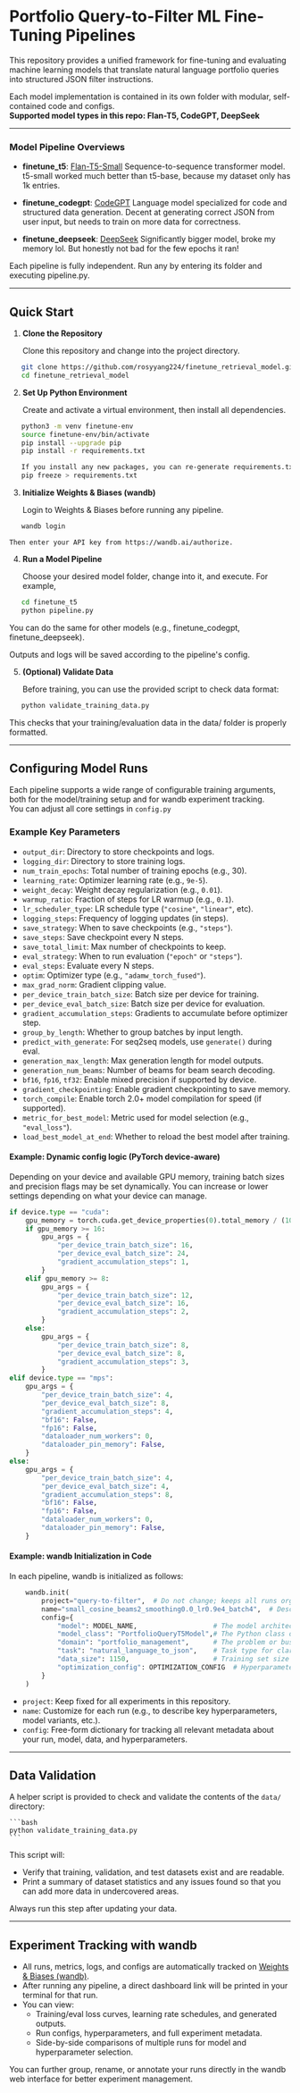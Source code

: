 # Portfolio Query-to-Filter ML Fine-Tuning Pipelines

This repository provides a unified framework for fine-tuning and evaluating machine learning models that translate natural language portfolio queries into structured JSON filter instructions.  

Each model implementation is contained in its own folder with modular, self-contained code and configs.  
**Supported model types in this repo: Flan-T5, CodeGPT, DeepSeek**

---

### Model Pipeline Overviews

- **finetune_t5**: [Flan-T5-Small](https://huggingface.co/google/flan-t5-small)
  Sequence-to-sequence transformer model. t5-small worked much better than t5-base, because my dataset only has 1k entries. 

- **finetune_codegpt**: [CodeGPT](https://huggingface.co/microsoft/CodeGPT-small-py)
  Language model specialized for code and structured data generation. Decent at generating correct JSON from user input, but needs to train on more data for correctness.

- **finetune_deepseek**: [DeepSeek](https://huggingface.co/deepseek-ai)
  Significantly bigger model, broke my memory lol. But honestly not bad for the few epochs it ran!

Each pipeline is fully independent. Run any by entering its folder and executing pipeline.py.

---

## Quick Start

1. **Clone the Repository**

   Clone this repository and change into the project directory.

```bash
   git clone https://github.com/rosyyang224/finetune_retrieval_model.git
   cd finetune_retrieval_model
```
2. **Set Up Python Environment**

   Create and activate a virtual environment, then install all dependencies.

```bash
   python3 -m venv finetune-env
   source finetune-env/bin/activate
   pip install --upgrade pip
   pip install -r requirements.txt

   If you install any new packages, you can re-generate requirements.txt with:
   pip freeze > requirements.txt
```

3. **Initialize Weights & Biases (wandb)**

   Login to Weights & Biases before running any pipeline. 

```bash
   wandb login
```
    Then enter your API key from https://wandb.ai/authorize.  

4. **Run a Model Pipeline**

   Choose your desired model folder, change into it, and execute. For example,

```bash
   cd finetune_t5
   python pipeline.py
```

   You can do the same for other models (e.g., finetune_codegpt, finetune_deepseek).

   Outputs and logs will be saved according to the pipeline's config.

5. **(Optional) Validate Data**

   Before training, you can use the provided script to check data format:

```bash
   python validate_training_data.py
```
   This checks that your training/evaluation data in the data/ folder is properly formatted.

---

## Configuring Model Runs

Each pipeline supports a wide range of configurable training arguments, both for the model/training setup and for wandb experiment tracking.  
You can adjust all core settings in ```config.py```

### Example Key Parameters

- `output_dir`: Directory to store checkpoints and logs.
- `logging_dir`: Directory to store training logs.
- `num_train_epochs`: Total number of training epochs (e.g., 30).
- `learning_rate`: Optimizer learning rate (e.g., `9e-5`).
- `weight_decay`: Weight decay regularization (e.g., `0.01`).
- `warmup_ratio`: Fraction of steps for LR warmup (e.g., `0.1`).
- `lr_scheduler_type`: LR schedule type (`"cosine"`, `"linear"`, etc).
- `logging_steps`: Frequency of logging updates (in steps).
- `save_strategy`: When to save checkpoints (e.g., `"steps"`).
- `save_steps`: Save checkpoint every N steps.
- `save_total_limit`: Max number of checkpoints to keep.
- `eval_strategy`: When to run evaluation (`"epoch"` or `"steps"`).
- `eval_steps`: Evaluate every N steps.
- `optim`: Optimizer type (e.g., `"adamw_torch_fused"`).
- `max_grad_norm`: Gradient clipping value.
- `per_device_train_batch_size`: Batch size per device for training.
- `per_device_eval_batch_size`: Batch size per device for evaluation.
- `gradient_accumulation_steps`: Gradients to accumulate before optimizer step.
- `group_by_length`: Whether to group batches by input length.
- `predict_with_generate`: For seq2seq models, use `generate()` during eval.
- `generation_max_length`: Max generation length for model outputs.
- `generation_num_beams`: Number of beams for beam search decoding.
- `bf16`, `fp16`, `tf32`: Enable mixed precision if supported by device.
- `gradient_checkpointing`: Enable gradient checkpointing to save memory.
- `torch_compile`: Enable torch 2.0+ model compilation for speed (if supported).
- `metric_for_best_model`: Metric used for model selection (e.g., `"eval_loss"`).
- `load_best_model_at_end`: Whether to reload the best model after training.

#### Example: Dynamic config logic (PyTorch device-aware)

Depending on your device and available GPU memory, training batch sizes and precision flags may be set dynamically. You can increase or lower settings depending on what your device can manage.
```python
if device.type == "cuda":
    gpu_memory = torch.cuda.get_device_properties(0).total_memory / (1024**3)
    if gpu_memory >= 16:
        gpu_args = {
            "per_device_train_batch_size": 16,
            "per_device_eval_batch_size": 24,
            "gradient_accumulation_steps": 1,
        }
    elif gpu_memory >= 8:
        gpu_args = {
            "per_device_train_batch_size": 12,
            "per_device_eval_batch_size": 16,
            "gradient_accumulation_steps": 2,
        }
    else:
        gpu_args = {
            "per_device_train_batch_size": 8,
            "per_device_eval_batch_size": 8,
            "gradient_accumulation_steps": 3,
        }
elif device.type == "mps":
    gpu_args = {
        "per_device_train_batch_size": 4,
        "per_device_eval_batch_size": 8,
        "gradient_accumulation_steps": 4,
        "bf16": False,
        "fp16": False,
        "dataloader_num_workers": 0,
        "dataloader_pin_memory": False,
    }
else:
    gpu_args = {
        "per_device_train_batch_size": 4,
        "per_device_eval_batch_size": 4,
        "gradient_accumulation_steps": 8,
        "bf16": False,
        "fp16": False,
        "dataloader_num_workers": 0,
        "dataloader_pin_memory": False,
    }
```

#### Example: wandb Initialization in Code

In each pipeline, wandb is initialized as follows:

```python
    wandb.init(
        project="query-to-filter",  # Do not change; keeps all runs organized under one project.
        name="small_cosine_beams2_smoothing0.0_lr0.9e4_batch4",  # Descriptive run name for easy comparison in the dashboard.
        config={
            "model": MODEL_NAME,                   # The model architecture or checkpoint name.
            "model_class": "PortfolioQueryT5Model",# The Python class or wrapper used.
            "domain": "portfolio_management",      # The problem or business domain.
            "task": "natural_language_to_json",    # Task type for clarity in tracking.
            "data_size": 1150,                     # Training set size (or any relevant stat).
            "optimization_config": OPTIMIZATION_CONFIG  # Hyperparameter/optimization config dict.
        }
    )
```

- `project`: Keep fixed for all experiments in this repository.
- `name`: Customize for each run (e.g., to describe key hyperparameters, model variants, etc.).
- `config`: Free-form dictionary for tracking all relevant metadata about your run, model, data, and hyperparameters.

---

## Data Validation

A helper script is provided to check and validate the contents of the `data/` directory:

    ```bash
    python validate_training_data.py
    ```

This script will:
- Verify that training, validation, and test datasets exist and are readable.
- Print a summary of dataset statistics and any issues found so that you can add more data in undercovered areas.

Always run this step after updating your data.

---

## Experiment Tracking with wandb

- All runs, metrics, logs, and configs are automatically tracked on [Weights & Biases (wandb)](https://wandb.ai/).
- After running any pipeline, a direct dashboard link will be printed in your terminal for that run.
- You can view:
    - Training/eval loss curves, learning rate schedules, and generated outputs.
    - Run configs, hyperparameters, and full experiment metadata.
    - Side-by-side comparisons of multiple runs for model and hyperparameter selection.

You can further group, rename, or annotate your runs directly in the wandb web interface for better experiment management.
